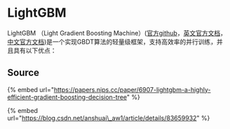 # LightGBM

LightGBM （Light Gradient Boosting Machine）\([官方github](https://github.com/Microsoft/LightGBM)，[英文官方文档](https://lightgbm.readthedocs.io/en/latest/Python-Intro.html)，[中文官方文档](http://lightgbm.apachecn.org/cn/latest/Development-Guide.html)\)是一个实现GBDT算法的轻量级框架，支持高效率的并行训练，并且具有以下优点：



## Source

{% embed url="https://papers.nips.cc/paper/6907-lightgbm-a-highly-efficient-gradient-boosting-decision-tree" %}

{% embed url="https://blog.csdn.net/anshuai\_aw1/article/details/83659932" %}








